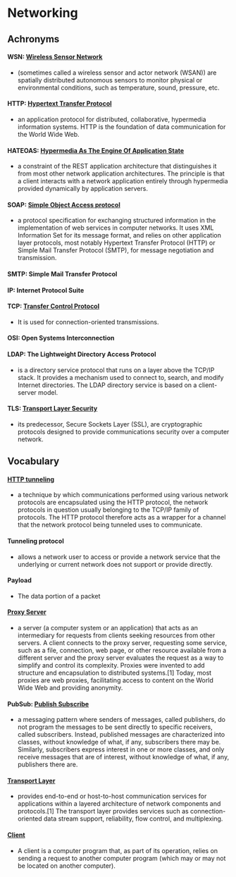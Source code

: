 # Networking

## Achronyms

#### WSN: [Wireless Sensor Network](http://bit.ly/1AQvMFl)
  
  - (sometimes called a wireless sensor and actor network (WSAN)) are spatially distributed autonomous sensors to monitor physical or environmental conditions, such as temperature, sound, pressure, etc.

#### HTTP: [Hypertext Transfer Protocol](http://bit.ly/1AQwMsW)
  
  - an application protocol for distributed, collaborative, hypermedia information systems. HTTP is the foundation of data communication for the World Wide Web.

#### HATEOAS: [Hypermedia As The Engine Of Application State](http://bit.ly/1ImMC17)
  - a constraint of the REST application architecture that distinguishes it from most other network application architectures. The principle is that a client interacts with a network application entirely through hypermedia provided dynamically by application servers.

#### SOAP: [Simple Object Access protocol](http://bit.ly/1HRbV64)
  - a protocol specification for exchanging structured information in the implementation of web services in computer networks. It uses XML Information Set for its message format, and relies on other application layer protocols, most notably Hypertext Transfer Protocol (HTTP) or Simple Mail Transfer Protocol (SMTP), for message negotiation and transmission.

#### SMTP: Simple Mail Transfer Protocol

#### IP: Internet Protocol Suite

#### TCP: [Transfer Control Protocol](http://bit.ly/1ATfc7I)
  - It is used for connection-oriented transmissions.

#### OSI: Open Systems Interconnection

#### LDAP: The Lightweight Directory Access Protocol
  - is a directory service protocol that runs on a layer above the TCP/IP stack. It provides a mechanism used to connect to, search, and modify Internet directories. The LDAP directory service is based on a client-server model.

#### TLS: [Transport Layer Security](http://bit.ly/1IqA6uV)
  - its predecessor, Secure Sockets Layer (SSL), are cryptographic protocols designed to provide communications security over a computer network.

Vocabulary
----------

#### [HTTP tunneling](http://bit.ly/1ASgTSW)
  - a technique by which communications performed using various network protocols are encapsulated using the HTTP protocol, the network protocols in question usually belonging to the TCP/IP family of protocols. The HTTP protocol therefore acts as a wrapper for a channel that the network protocol being tunneled uses to communicate.

#### Tunneling protocol
  - allows a network user to access or provide a network service that the underlying or current network does not support or provide directly.

#### Payload
  - The data portion of a packet

#### [Proxy Server](http://bit.ly/1G0kPjp)
  - a server (a computer system or an application) that acts as an intermediary for requests from clients seeking resources from other servers. A client connects to the proxy server, requesting some service, such as a file, connection, web page, or other resource available from a different server and the proxy server evaluates the request as a way to simplify and control its complexity. Proxies were invented to add structure and encapsulation to distributed systems.[1] Today, most proxies are web proxies, facilitating access to content on the World Wide Web and providing anonymity.

#### PubSub: [Publish Subscribe](http://bit.ly/1ATdDqf)
  - a messaging pattern where senders of messages, called publishers, do not program the messages to be sent directly to specific receivers, called subscribers. Instead, published messages are characterized into classes, without knowledge of what, if any, subscribers there may be. Similarly, subscribers express interest in one or more classes, and only receive messages that are of interest, without knowledge of what, if any, publishers there are.

#### [Transport Layer](http://bit.ly/1ATfEml)
  - provides end-to-end or host-to-host communication services for applications within a layered architecture of network components and protocols.[1] The transport layer provides services such as connection-oriented data stream support, reliability, flow control, and multiplexing.

#### [Client](http://bit.ly/1AThJ1I)
  - A client is a computer program that, as part of its operation, relies on sending a request to another computer program (which may or may not be located on another computer).
